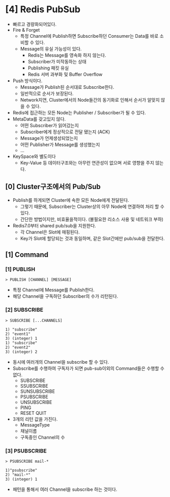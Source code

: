 # [4] Redis PubSub

- 빠르고 경량화되어있다.
- Fire & Forget
    - 특정 Channel에 Publish하면 Subscribe하던 Consumer는 Data를 바로 소비할 수 있다.
    - Message의 유실 가능성이 있다.
        - Redis는 Message를 영속화 하지 않는다.
        - Subscriber가 미작동하는 상태
        - Publishing 패킷 유실
        - Redis 서버 과부화 및 Buffer Overflow
- Push 방식이다.
    - Message가 Publish된 순서대로 Subscribe한다.
    - 일반적으로 순서가 보장된다.
    - Network지연, Cluster에서의 Node들간의 동기화로 인해서 순서가 알맞지 않을 수 있다.
- Redis에 접근하는 모든 Node는 Publisher / Subscriber가 될 수 있다.
- MetaData를 갖고있지 않다.
    - 어떤 Subscriber가 읽어갔는지
    - Subscriber에게 정상적으로 전달 됐는지 (ACK)
    - Message가 언제생성되었는지
    - 어떤 Publisher가 Message를 생성했는지
    - …
- KeySpace와 별도이다
    - Key-Value 등 데이터구조와는 아무런 연관성이 없으며 서로 영향을 주지 않는다.

## [0] Cluster구조에서의 Pub/Sub

- Publish를 하게되면 Cluster에 속한 모든 Node에게 전달된다.
    - 그렇기 때문에, Subscriber는 Cluster상의 아무 Node에 연결하여 처리 할 수 있다.
    - 간단한 방법이지만, 비효율을적이다. (불필요한 리소스 사용 및 네트워크 부하)
- Redis7.0부터 shared pub/sub을 지원한다.
    - 각 Channel은 Slot에 매핑된다.
    - Key가 Slot에 할당되는 것과 동일하며, 같은 Slot간에만 pub/sub을 전달한다.

## [1] Command

### [1] PUBLISH

```
> PUBLISH [CHANNEL] [MESSAGE]
```

- 특정 Channel에 Message를 Publish한다.
- 해당 Channel을 구독하던 Subscriber의 수가 리턴된다.

### [2] SUBSCRIBE

```
> SUBSCRIBE [...CHANNELS]

1) "subscribe"
2) "event1"
3) (integer) 1
1) "subscribe"
2) "event2"
3) (integer) 2
```

- 동시에 여러개의 Channel을 subscribe 할 수 있다.
- Subscribe를 수행하여 구독자가 되면 pub-sub이외의 Command들은 수행할 수 없다.
    - SUBSCRIBE
    - SSUBSCRIBE
    - SUNSUBSCRIBE
    - PSUBSCRIBE
    - UNSUBSCRIBE
    - PING
    - RESET
      QUIT
- 3개의 리턴 값을 가진다.
    - MessageType
    - 채널이름
    - 구독중인 Channel의 수

### [3] PSUBSCRIBE

```
> PSUBSCRIBE mail-*

1)"psubscribe"
2) "mail-*"
3) (integer) 1
```

- 패턴을 통해서 여러 Channel을 subscribe 하는 것이다.